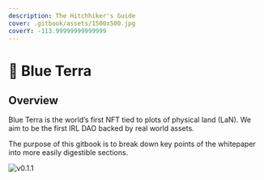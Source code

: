 ```yaml
---
description: The Hitchhiker's Guide
cover: .gitbook/assets/1500x500.jpg
coverY: -113.99999999999999
---
```


# 🌊 Blue Terra

## Overview&#x20;

Blue Terra is the world’s first NFT tied to plots of physical land (LaN). We aim to be the first IRL DAO backed by real world assets.&#x20;

The purpose of this gitbook is to break down key points of the whitepaper into more easily digestible sections.

![v0.1.1](.gitbook/assets/Conch\_Walk.gif)
